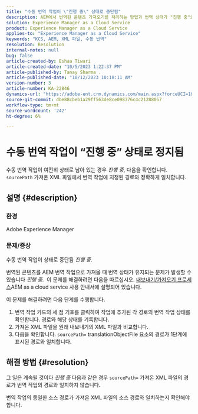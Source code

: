 ```yaml
---
title: "수동 번역 작업이 \"진행 중\" 상태로 중단됨"
description: AEM에서 번역된 콘텐츠 가져오기를 처리하는 방법과 번역 상태가 "진행 중"으로 고정되는 이유를 알아봅니다.
solution: Experience Manager as a Cloud Service
product: Experience Manager as a Cloud Service
applies-to: "Experience Manager as a Cloud Service"
keywords: "KCS, AEM, XML 파일, 수동 번역"
resolution: Resolution
internal-notes: null
bug: false
article-created-by: Eshaa Tiwari
article-created-date: "10/5/2023 1:22:37 PM"
article-published-by: Tanay Sharma .
article-published-date: "10/12/2023 10:18:11 AM"
version-number: 3
article-number: KA-22846
dynamics-url: "https://adobe-ent.crm.dynamics.com/main.aspx?forceUCI=1&pagetype=entityrecord&etn=knowledgearticle&id=fe0bc93f-8263-ee11-be6e-6045bd0061cb"
source-git-commit: dbe88cbeb1a29ff563de8ce098376c4c21288057
workflow-type: tm+mt
source-wordcount: '242'
ht-degree: 6%

---
```


# 수동 번역 작업이 “진행 중” 상태로 정지됨


수동 번역 작업이 여전히 상태로 남아 있는 경우 *진행 중*, 다음을 확인합니다. `sourcePath` 가져온 XML 파일에서 번역 작업에 지정된 경로와 정확하게 일치합니다.

## 설명 {#description}


### 환경

Adobe Experience Manager



### 문제/증상

수동 번역 작업이 상태로 중단됨 *진행 중*.

번역된 콘텐츠를 AEM 번역 작업으로 가져올 때 번역 상태가 유지되는 문제가 발생할 수 있습니다 *진행 중*.  이 문제를 해결하려면 다음을 따르십시오. [내보내기/가져오기 프로세스](https://experienceleague.adobe.com/docs/experience-manager-cloud-service/content/sites/administering/reusing-content/translation/managing-projects.html#import-export)AEM as a cloud service 사용 안내서에 설명되어 있습니다.



이 문제를 해결하려면 다음 단계를 수행합니다.



1. 번역 작업 카드의 세 점 기호를 클릭하여 작업에 추가된 각 경로의 번역 작업 상태를 확인합니다. 경로와 해당 상태를 기록합니다.
2. 가져온 XML 파일을 원래 내보내기의 XML 파일과 비교합니다.
3. 다음을 확인합니다. `sourcePath=` translationObjectFile 요소의 경로가 1단계에 표시된 경로와 일치합니다.





## 해결 방법 {#resolution}


그 일은 계속될 것이다 *진행 중* 다음과 같은 경우 `sourcePath=` 가져온 XML 파일의 경로가 번역 작업의 경로와 일치하지 않습니다.

번역 작업의 동일한 소스 경로가 가져온 XML 파일의 소스 경로와 일치하는지 확인해야 합니다.
